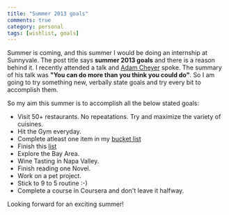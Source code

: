 ```yaml
---
title: "Summer 2013 goals"
comments: true
category: personal
tags: [wishlist, goals]
---
```


Summer is coming, and this summer I would be doing an internship at Sunnyvale. The post title says **summer 2013 goals** and there is a reason behind it. I recently attended a talk and [Adam Cheyer](http://adam.cheyer.com) spoke. The summary of his talk was **"You can do more than you think you could do"**. So I am going to try something new, verbally state goals and try every bit to accomplish them. 

So my aim this summer is to accomplish all the below stated goals:

* Visit 50+ restaurants. No repeatations. Try and maximize the variety of cuisines.
* Hit the Gym everyday.
* Complete atleast one item in my [bucket list](http://pradeepnayak.in/bucket.html)
* Finish this [list](http://internproject.io/in-the-bay/Tourism/)
* Explore the Bay Area.
* Wine Tasting in Napa Valley.
* Finish reading one Novel.
* Work on a pet project.
* Stick to 9 to 5 routine :-)
* Complete a course in Coursera and don't leave it halfway.


Looking forward for an exciting summer!
